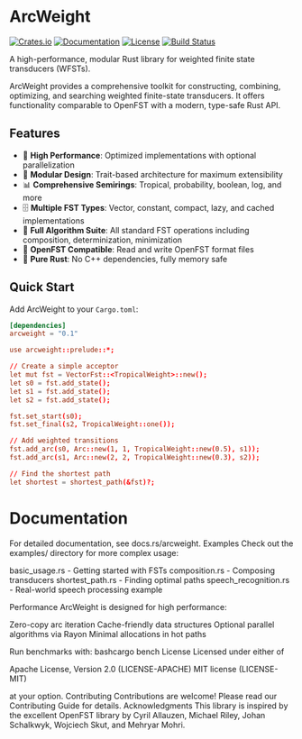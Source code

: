 # ArcWeight

[![Crates.io](https://img.shields.io/crates/v/arcweight.svg)](https://crates.io/crates/arcweight)
[![Documentation](https://docs.rs/arcweight/badge.svg)](https://docs.rs/arcweight)
[![License](https://img.shields.io/crates/l/arcweight.svg)](https://github.com/yourusername/arcweight#license)
[![Build Status](https://github.com/yourusername/arcweight/workflows/CI/badge.svg)](https://github.com/yourusername/arcweight/actions)

A high-performance, modular Rust library for weighted finite state transducers (WFSTs).

ArcWeight provides a comprehensive toolkit for constructing, combining, optimizing, and searching weighted finite-state transducers. It offers functionality comparable to OpenFST with a modern, type-safe Rust API.

## Features

- 🚀 **High Performance**: Optimized implementations with optional parallelization
- 🔧 **Modular Design**: Trait-based architecture for maximum extensibility
- 📊 **Comprehensive Semirings**: Tropical, probability, boolean, log, and more
- 🗄️ **Multiple FST Types**: Vector, constant, compact, lazy, and cached implementations
- 🔄 **Full Algorithm Suite**: All standard FST operations including composition, determinization, minimization
- 📁 **OpenFST Compatible**: Read and write OpenFST format files
- 🦀 **Pure Rust**: No C++ dependencies, fully memory safe

## Quick Start

Add ArcWeight to your `Cargo.toml`:

```toml
[dependencies]
arcweight = "0.1"

use arcweight::prelude::*;

// Create a simple acceptor
let mut fst = VectorFst::<TropicalWeight>::new();
let s0 = fst.add_state();
let s1 = fst.add_state();
let s2 = fst.add_state();

fst.set_start(s0);
fst.set_final(s2, TropicalWeight::one());

// Add weighted transitions
fst.add_arc(s0, Arc::new(1, 1, TropicalWeight::new(0.5), s1));
fst.add_arc(s1, Arc::new(2, 2, TropicalWeight::new(0.3), s2));

// Find the shortest path
let shortest = shortest_path(&fst)?;
```

# Documentation

For detailed documentation, see docs.rs/arcweight.
Examples
Check out the examples/ directory for more complex usage:

basic_usage.rs - Getting started with FSTs
composition.rs - Composing transducers
shortest_path.rs - Finding optimal paths
speech_recognition.rs - Real-world speech processing example

Performance
ArcWeight is designed for high performance:

Zero-copy arc iteration
Cache-friendly data structures
Optional parallel algorithms via Rayon
Minimal allocations in hot paths

Run benchmarks with:
bashcargo bench
License
Licensed under either of

Apache License, Version 2.0 (LICENSE-APACHE)
MIT license (LICENSE-MIT)

at your option.
Contributing
Contributions are welcome! Please read our Contributing Guide for details.
Acknowledgments
This library is inspired by the excellent OpenFST library by Cyril Allauzen, Michael Riley, Johan Schalkwyk, Wojciech Skut, and Mehryar Mohri.